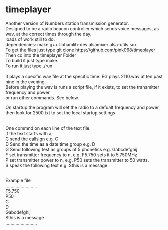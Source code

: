 # timeplayer<br />
Another version of 
Numbers station transmission generator.<br />
Designed to be a radio beacon controller which sends voice messages, as wav, at the correct times through the day.<br />
loads of work still to do.<br />
dependencies: make g++ libhamlib-dev alsamixer alsa-utils sox<br />
To get the files just type git clone https://github.com/pink068/timeplayer<br/>
Then cd into the timeplayer Folder<br/>
To build it just type make.<br />
To run it just type ./run<br /><br />
It plays a specific wav file at the specific time. EG plays 2110.wav at ten past nine in the evening. <br/>
Before playing the wav is runs a script file, if it exists, to set the transmitter frequency and power <br/> 
or run other commands. See below.

On startup the program will set the radio to a defualt frequency and power, <br/>
then look for 2500.txt to set the local startup settings<br />

<br />
One commnd on each line of the text file.<br/>
if the text starts with a;<br />
C send the callsign e.g. C<br />
D Send the time as a date time group  e.g. D<br />
G Send following test as groups of 5 phonetics   e.g. Gabcdefghij<br />
F set transmitter frequency to n, e.g.  F5.750 sets it to 5.750MHz<br />
P set transmitter power to n, e.g. P50 sets the transmitter to 50 watts.<br />
S speak the following text e.g. Sthis is a message<br />
<br />

Example file<br />
.........................<br />
F5.750<br />
P50<br />
C<br />
D<br />
Gabcdefghij<br />
Sthis is a message<br />
.........................<br />
